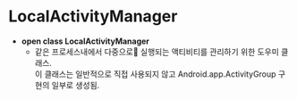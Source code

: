 # LocalActivityManager

* **open class LocalActivityManager**
    - 같은 프로세스내에서 다중으로 실행되는 액티비티를 관리하기 위한 도우미 클래스.  
    이 클래스는 일반적으로 직접 사용되지 않고 Android.app.ActivityGroup 구현의 일부로 생성됨.